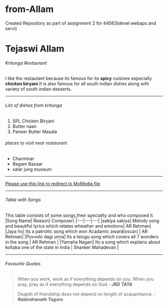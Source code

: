# from-Allam
Created Repository as part of assignment 2 for 44563(devel webaps and servi)
# Tejaswi Allam
###### Kritunga Restaurant
I like the restautant because its famous for its **spicy** cuisines especially **chicken biryani**.It is also famous for all south indian dishes along with variety of south indian desserts.
********
###### List of dishes from kritunga
1. SPL Chicken Biryani
2. Butter naan
3. Paneer Butter Masala
###### places to visit near restaurant
* Charminar
* Begam Bazaar
* salar jung museum
****
[Please use this link to redirect to MyMedia file](https://github.com/Tejaswireddyallam/from-Allam/blob/main/MyMedia.md)
****
###### Table with Songs
This table consists of some songs,their speciality and who composed it.
|Song Name| Reason| Composer|
|---|---|---|
|sakiya sakiya| Melody song and beautiful lyrics which relates wheather and emotions| AR Rehman|
|Jaya ho| Its a patriotic song which won Acadamic award(oscar) | AR Rehman|
|Puvvolo dagi unna| Its a telugu song which covers all 7 wonders in the song | AR Rehman |
|Yamaha Nagari| Its a song which explains about koltaka one of the state in India | Shanker Mahadevan |
****
###### Favourite Quotes
>When you work, work as if everything depends on you. When you pray, pray as if everything depends on God.- ***JRD TATA***


>Deapth of friendship does not depend on length of acquaintance. - ***Rabindranath Tagore***

